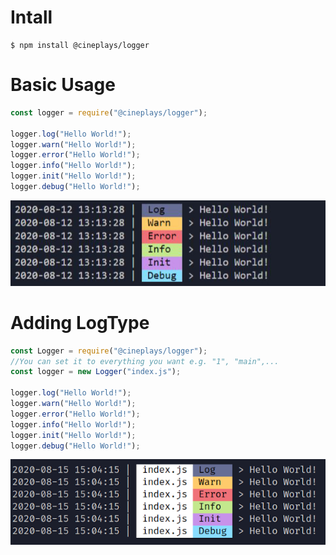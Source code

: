 # Intall

```console
$ npm install @cineplays/logger
```

# Basic Usage

```js
const logger = require("@cineplays/logger");

logger.log("Hello World!");
logger.warn("Hello World!");
logger.error("Hello World!");
logger.info("Hello World!");
logger.init("Hello World!");
logger.debug("Hello World!");
```

![Example](https://raw.githubusercontent.com/CinePlays/logger/master/media/%40cineplays-logger.jpg)

# Adding LogType

```js
const Logger = require("@cineplays/logger");
//You can set it to everything you want e.g. "1", "main",...
const logger = new Logger("index.js");

logger.log("Hello World!");
logger.warn("Hello World!");
logger.error("Hello World!");
logger.info("Hello World!");
logger.init("Hello World!");
logger.debug("Hello World!");
```

![Example](https://raw.githubusercontent.com/CinePlays/logger/master/media/%40cineplays-logger-2.png)
